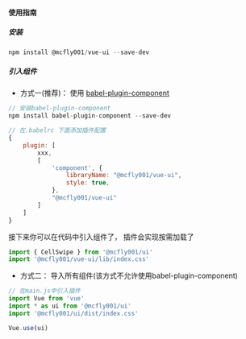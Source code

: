 #### 使用指南

##### 安装
``` javascript
npm install @mcfly001/vue-ui --save-dev
```

##### 引入组件
- 方式一(推荐)： 使用  [babel-plugin-component](https://www.npmjs.com/package/babel-plugin-component)
``` javascript
// 安装babel-plugin-component
npm install babel-plugin-component --save-dev
```
``` javascript
// 在.babelrc 下面添加插件配置
{
    plugin: [
        xxx,
        [
            'component', {
                libraryName: "@mcfly001/vue-ui",
                style: true,
            },
            "@mcfly001/vue-ui"
        ]
    ]
}
```

接下来你可以在代码中引入组件了， 插件会实现按需加载了
``` javascript
import { CellSwipe } from '@mcfly001/ui'
import '@mcfly001/vue-ui/lib/index.css'
```

- 方式二： 导入所有组件(该方式不允许使用babel-plugin-component)
``` javascript
// 在main.js中引入插件
import Vue from 'vue'
import * as ui from '@mcfly001/ui'
import '@mcfly001/ui/dist/index.css'

Vue.use(ui)
```

